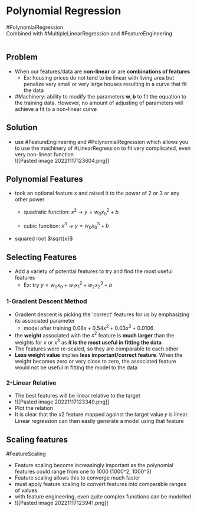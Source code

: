 # Polynomial Regression
#PolynomialRegression  
Combined with #MultipleLinearRegression and #FeatureEngineering

```toc
```

## Problem
- When our features/data are **non-linear** or are **combinations of features**
	- Ex: housing prices do not tend to be linear with living area but penalize very small or very large houses resulting in a curve that fit the data
- #Machinery: ability to modify the parameters $\mathbf{w}, \mathbf{b}$ to fit the equation to the training data. However, no amount of adjusting of parameters will achieve a fit to a non-linear curve

## Solution
- use #FeatureEngineering and #PolynomialRegression which allows you to use the machinery of #LinearRegression to fit very complicated, even very non-linear function  
![[Pasted image 20221117123604.png]]

## Polynomial Features
- took an optional feature x and raised it to the power of 2 or 3 or any other power
	- quadratic function: $x^2$ -> $y= w_0x_0^2 + b$
		
	- cubic function: $x^3$ -> $y= w_0x_0^3 + b$
- squared root $\sqrt{x}$

## Selecting Features
- Add a variety of potential features to try and find the most useful features
	- Ex: try $y=w_0x_0 + w_1x_1^2 + w_2x_2^3+b$

### 1-Gradient Descent Method
- Gradient descent is picking the 'correct' features for us by emphasizing its associated parameter
	- model after training $0.08x + 0.54x^2 + 0.03x^3 + 0.0106$
- the **weight** associated with the $x^2$ feature is **much larger** than the weights for $x$ or $x^3$ as **it is the most useful in fitting the data**
- The features were re-scaled, so they are comparable to each other
- **Less weight value** implies **less important/correct feature**. When the weight becomes zero or very close to zero, the associated feature would not be useful in fitting the model to the data

### 2-Linear Relative
- The best features will be linear relative to the target
- ![[Pasted image 20221117123349.png]]
- Plot the relation
- It is clear that the 𝑥2 feature mapped against the target value 𝑦 is linear. Linear regression can then easily generate a model using that feature

## Scaling features
#FeatureScaling
- Feature scaling become increasingly important as the polynomial features could range from one to 1000 (1000^2, 1000^3)
- Feature scaling allows this to converge much faster
- must apply feature scaling to convert features into comparable ranges of values
- with feature engineering, even quite complex functions can be modelled
- ![[Pasted image 20221117123941.png]]
